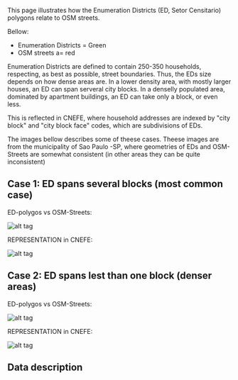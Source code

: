 
This page illustrates how the Enumeration Districts (ED, Setor Censitario) polygons relate to OSM streets. 

Bellow:
- Enumeration Districts = Green
- OSM streets a= red

Enumeration Districts are defined to contain 250-350 households, respecting, as best as possible, street boundaries. Thus, the EDs size depends on how dense areas are. In a lower density area, with mostly larger houses, an ED can span serveral city blocks. In a denselly populated area, dominated by apartment buildings, an ED can take only a block, or even less. 

This is reflected in CNEFE, where household addresses are indexed by "city block" and "city block face" codes, which are subdivisions of EDs. 


The images bellow describes some of theese cases. 
Theese images are from the municipality of Sao Paulo -SP, where geometries of EDs and OSM-Streets are somewhat consistent (in other areas they can be quite inconsistent)



## Case 1: ED spans several blocks (most common case)

ED-polygos vs OSM-Streets:

![alt tag](https://raw.githubusercontent.com/lucasmation/osm_cnefe_import/master/SC_screenshots/SC_multiple_blocks.PNG)

REPRESENTATION in CNEFE:

![alt tag](https://raw.githubusercontent.com/lucasmation/osm_cnefe_import/master/SC_screenshots/SC_multiple_blocks_in_CNEFE.PNG)



## Case 2: ED spans lest than one block (denser areas)

ED-polygos vs OSM-Streets:

![alt tag](https://raw.githubusercontent.com/lucasmation/osm_cnefe_import/master/SC_screenshots/SC_half_block_example.PNG)

REPRESENTATION in CNEFE:

![alt tag](https://raw.githubusercontent.com/lucasmation/osm_cnefe_import/master/SC_screenshots/SC_half_block_in_CNEFE.PNG)


## Data description
